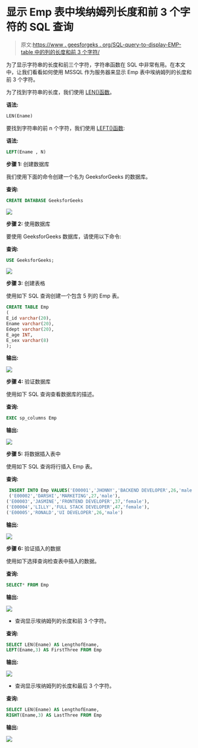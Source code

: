 # 显示 Emp 表中埃纳姆列长度和前 3 个字符的 SQL 查询

> 原文:[https://www . geesforgeks . org/SQL-query-to-display-EMP-table 中的列的长度和前 3 个字符/](https://www.geeksforgeeks.org/sql-query-to-display-the-length-and-first-3-characters-of-ename-column-in-emp-table/)

为了显示字符串的长度和前三个字符，字符串函数在 SQL 中非常有用。在本文中，让我们看看如何使用 MSSQL 作为服务器来显示 Emp 表中埃纳姆列的长度和前 3 个字符。

为了找到字符串的长度，我们使用 [LEN()函数](https://www.geeksforgeeks.org/len-function-in-sql-server/)。

**语法:**

```sql
LEN(Ename)
```

要找到字符串的前 n 个字符，我们使用 [LEFT()函数](https://www.geeksforgeeks.org/left-function-in-mysql/):

**语法:**

```sql
LEFT(Ename , N)
```

**步骤 1:** 创建数据库

我们使用下面的命令创建一个名为 GeeksforGeeks 的数据库。

**查询:**

```sql
CREATE DATABASE GeeksforGeeks
```

![](img/43d032be335d7970f74de56a096c26a1.png)

**步骤 2:** 使用数据库

要使用 GeeksforGeeks 数据库，请使用以下命令:

**查询:**

```sql
USE GeeksforGeeks;
```

![](img/f760a9738ac0bde9891599c82180d0fc.png)

**步骤 3:** 创建表格

使用如下 SQL 查询创建一个包含 5 列的 Emp 表。

```sql
CREATE TABLE Emp
(
E_id varchar(20),
Ename varchar(20),
Edept varchar(20),
E_age INT,
E_sex varchar(8)
);
```

**输出:**

![](img/857765cb4a673ab4682e2aa1b98858bd.png)

**步骤 4:** 验证数据库

使用如下 SQL 查询查看数据库的描述。

**查询:**

```sql
EXEC sp_columns Emp
```

**输出:**

![](img/8611d0538278cfaf4ce461e80a4afd54.png)

**步骤 5:** 将数据插入表中

使用如下 SQL 查询将行插入 Emp 表。

**查询:**

```sql
 INSERT INTO Emp VALUES('E00001','JHONNY','BACKEND DEVELOPER',26,'male'),
 ('E00002','DARSHI','MARKETING',27,'male'),
('E00003','JASMINE','FRONTEND DEVELOPER',37,'female'),
('E00004','LILLY','FULL STACK DEVELOPER',47,'female'),
('E00005','RONALD','UI DEVELOPER',26,'male')
```

**输出:**

![](img/cad55e3b0725a2242830a97cc0f98782.png)

**步骤 6:** 验证插入的数据

使用如下选择查询检查表中插入的数据。

**查询:**

```sql
SELECT* FROM Emp
```

**输出:**

![](img/f28ed2cdf4f003924477e6aa201306d3.png)

*   查询显示埃纳姆列的长度和前 3 个字符。

**查询:**

```sql
SELECT LEN(Ename) AS LengthofEname,
LEFT(Ename,3) AS FirstThree FROM Emp
```

**输出:**

![](img/ac4e0489d8cd9b50de5c634991b0c069.png)

*   查询显示埃纳姆列的长度和最后 3 个字符。

**查询:**

```sql
SELECT LEN(Ename) AS LengthofEname,
RIGHT(Ename,3) AS LastThree FROM Emp
```

**输出:**

![](img/c12349b281048aace86ec95036f9b1ae.png)